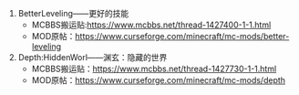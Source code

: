  1. BetterLeveling——更好的技能
      - MCBBS搬运贴:https://www.mcbbs.net/thread-1427400-1-1.html
      - MOD原帖：https://www.curseforge.com/minecraft/mc-mods/better-leveling
  2. Depth:HiddenWorl——渊玄：隐藏的世界
      - MCBBS搬运贴：https://www.mcbbs.net/thread-1427730-1-1.html
      - MOD原帖：https://www.curseforge.com/minecraft/mc-mods/depth
